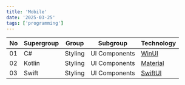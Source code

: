 ```yaml
---
title: 'Mobile'
date: '2025-03-25'
tags: ['programming']
---
```


| No  | Supergroup | Group   | Subgroup      | Technology           |
| --- | ---------- | ------- | ------------- | -------------------- |
| 01  | C#         | Styling | UI Components | [WinUI][winui]       |
| 02  | Kotlin     | Styling | UI Components | [Material][material] |
| 03  | Swift      | Styling | UI Components | [SwiftUI][swiftui]   |

[material]: https://m3.material.io/
[swiftui]: https://developer.apple.com/xcode/swiftui/
[winui]: https://learn.microsoft.com/vi-vn/windows/apps/winui/
